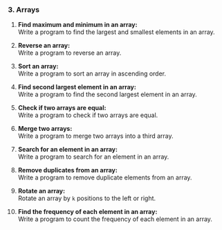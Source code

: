
### **3. Arrays**
1. **Find maximum and minimum in an array:**  
   Write a program to find the largest and smallest elements in an array.

2. **Reverse an array:**  
   Write a program to reverse an array.

3. **Sort an array:**  
   Write a program to sort an array in ascending order.

4. **Find second largest element in an array:**  
   Write a program to find the second largest element in an array.

5. **Check if two arrays are equal:**  
   Write a program to check if two arrays are equal.

6. **Merge two arrays:**  
   Write a program to merge two arrays into a third array.

7. **Search for an element in an array:**  
   Write a program to search for an element in an array.

8. **Remove duplicates from an array:**  
   Write a program to remove duplicate elements from an array.

9. **Rotate an array:**  
   Rotate an array by `k` positions to the left or right.

10. **Find the frequency of each element in an array:**  
    Write a program to count the frequency of each element in an array.
